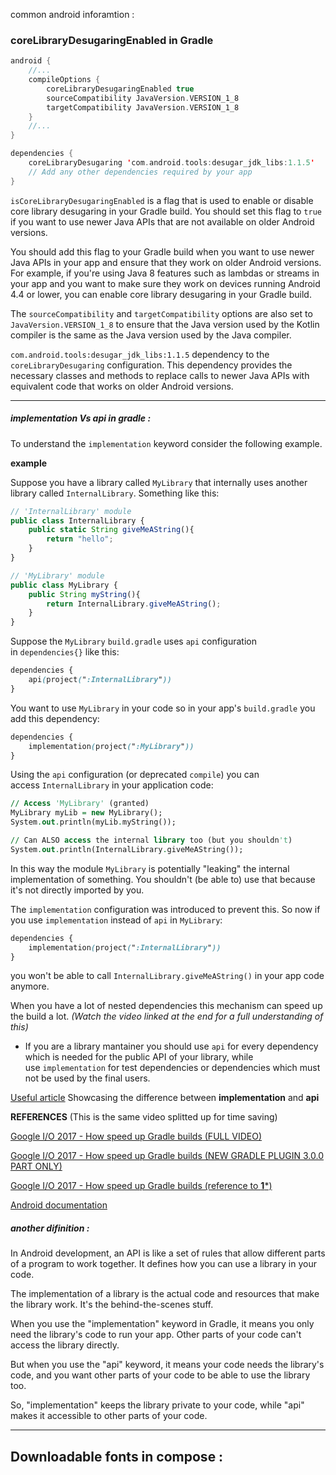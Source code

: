 common android inforamtion :

### coreLibraryDesugaringEnabled in Gradle

```kts
android {
    //...
    compileOptions {
        coreLibraryDesugaringEnabled true
        sourceCompatibility JavaVersion.VERSION_1_8
        targetCompatibility JavaVersion.VERSION_1_8
    }
    //...
}

dependencies {
    coreLibraryDesugaring 'com.android.tools:desugar_jdk_libs:1.1.5'
    // Add any other dependencies required by your app
}
```

`isCoreLibraryDesugaringEnabled` is a flag that is used to enable or disable core library desugaring in your Gradle build. You should set this flag to `true` if you want to use newer Java APIs that are not available on older Android versions.

You should add this flag to your Gradle build when you want to use newer Java APIs in your app and ensure that they work on older Android versions. For example, if you're using Java 8 features such as lambdas or streams in your app and you want to make sure they work on devices running Android 4.4 or lower, you can enable core library desugaring in your Gradle build.

The `sourceCompatibility` and `targetCompatibility` options are also set to `JavaVersion.VERSION_1_8` to ensure that the Java version used by the Kotlin compiler is the same as the Java version used by the Java compiler.

`com.android.tools:desugar_jdk_libs:1.1.5` dependency to the `coreLibraryDesugaring` configuration. This dependency provides the necessary classes and methods to replace calls to newer Java APIs with equivalent code that works on older Android versions.

-----

##### implementation Vs api in gradle :

To understand the `implementation` keyword consider the following example.

**example**

Suppose you have a library called `MyLibrary` that internally uses another library called `InternalLibrary`. Something like this:

```typescript
// 'InternalLibrary' module
public class InternalLibrary {
    public static String giveMeAString(){
        return "hello";
    }
}
```

```typescript
// 'MyLibrary' module
public class MyLibrary {
    public String myString(){
        return InternalLibrary.giveMeAString();
    }
}
```

Suppose the `MyLibrary` `build.gradle` uses `api` configuration in `dependencies{}` like this:

```scss
dependencies {
    api(project(":InternalLibrary"))
}
```

You want to use `MyLibrary` in your code so in your app's `build.gradle` you add this dependency:

```scss
dependencies {
    implementation(project(":MyLibrary"))
}
```

Using the `api` configuration (or deprecated `compile`) you can access `InternalLibrary` in your application code:

```vhdl
// Access 'MyLibrary' (granted)
MyLibrary myLib = new MyLibrary();
System.out.println(myLib.myString());

// Can ALSO access the internal library too (but you shouldn't)
System.out.println(InternalLibrary.giveMeAString());
```

In this way the module `MyLibrary` is potentially "leaking" the internal implementation of something. You shouldn't (be able to) use that because it's not directly imported by you.

The `implementation` configuration was introduced to prevent this. So now if you use `implementation` instead of `api` in `MyLibrary`:

```scss
dependencies {
    implementation(project(":InternalLibrary"))
}
```

you won't be able to call `InternalLibrary.giveMeAString()` in your app code anymore.

When you have a lot of nested dependencies this mechanism can speed up the build a lot. *(Watch the video linked at the end for a full understanding of this)*

- If you are a library mantainer you should use `api` for every dependency which is needed for the public API of your library, while use `implementation` for test dependencies or dependencies which must not be used by the final users.

[Useful article](https://medium.com/mindorks/implementation-vs-api-in-gradle-3-0-494c817a6fa) Showcasing the difference between **implementation** and **api**

**REFERENCES** (This is the same video splitted up for time saving)

[Google I/O 2017 - How speed up Gradle builds (FULL VIDEO)](https://www.youtube.com/watch?v=7ll-rkLCtyk)

[Google I/O 2017 - How speed up Gradle builds (NEW GRADLE PLUGIN 3.0.0 PART ONLY)](https://youtu.be/7ll-rkLCtyk?t=22m21s)

[Google I/O 2017 - How speed up Gradle builds (reference to **1***)](https://youtu.be/7ll-rkLCtyk?t=30m37s)

[Android documentation](https://developer.android.com/studio/preview/features/new-android-plugin-migration.html#new_configurations)

##### another difinition :

In Android development, an API is like a set of rules that allow different parts of a program to work together. It defines how you can use a library in your code.

The implementation of a library is the actual code and resources that make the library work. It's the behind-the-scenes stuff.

When you use the "implementation" keyword in Gradle, it means you only need the library's code to run your app. Other parts of your code can't access the library directly.

But when you use the "api" keyword, it means your code needs the library's code, and you want other parts of your code to be able to use the library too.

So, "implementation" keeps the library private to your code, while "api" makes it accessible to other parts of your code.

----

## Downloadable fonts in compose :
